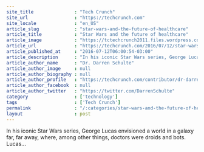 ```yaml
---
site_title               : "Tech Crunch"
site_url                 : "https://techcrunch.com"
site_locale              : "en_US"
article_slug             : "star-wars-and-the-future-of-healthcare"
article_title            : "Star Wars and the future of healthcare"
article_image            : "https://tctechcrunch2011.files.wordpress.com/2016/07/bactatank.jpeg?w=764&h=400&crop=1"
article_url              : "https://techcrunch.com/2016/07/12/star-wars-and-the-future-of-healthcare/"
article_published_at     : "2016-07-12T06:00:54-03:00"
article_description      : "In his iconic Star Wars series, George Lucas envisioned a world in a galaxy far, far away, where, among other things, doctors were droids and bots. Lucas..."
article_author_name      : "Dr. Darren Schulte"
article_author_image     : null
article_author_biography : null
article_author_profile   : "https://techcrunch.com/contributor/dr-darren-schulte/"
article_author_facebook  : null
article_author_twitter   : "https://twitter.com/DarrenSchulte"
category                 : ['technology']
tags                     : ['Tech Crunch']
permalink                : "/:categories/star-wars-and-the-future-of-healthcare/"
layout                   : post
---
```


In his iconic Star Wars series, George Lucas envisioned a world in a galaxy far, far away, where, among other things, doctors were droids and bots. Lucas...
